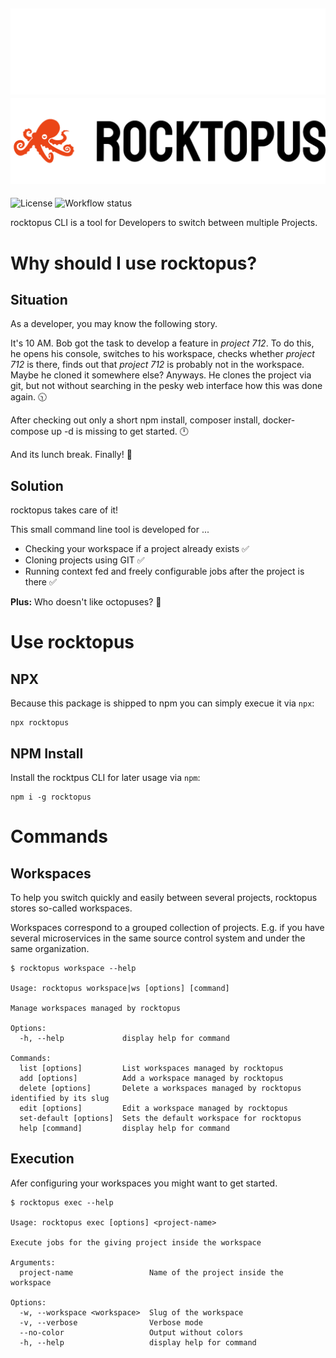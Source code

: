
![Rocktopus Logo](/.github/assets/rocktopus-logo-dark.png#gh-dark-mode-only)
![Rocktopus Logo](/.github/assets/rocktopus-logo-light.png#gh-light-mode-only)
---

![License](https://img.shields.io/github/license/thebreuer/rocktopus?style=plastic)
![Workflow status](https://img.shields.io/github/actions/workflow/status/thebreuer/rocktopus/ci.yml?branch=main&style=plastic)

rocktopus CLI is a tool for Developers to switch between multiple Projects.

# Why should I use rocktopus?

## Situation

As a developer, you may know the following story.

It's 10 AM. Bob got the task to develop a feature in *project 712*. To do this, he opens his console, switches to his workspace, checks whether *project 712* is there, finds out that *project 712* is probably not in the workspace. Maybe he cloned it somewhere else? Anyways. He clones the project via git, but not without searching in the pesky web interface how this was done again. :clock1030:

After checking out only a short npm install, composer install, docker-compose up -d is missing to get started. :clock12: 

And its lunch break. Finally! :hamburger:

## Solution

rocktopus takes care of it!

This small command line tool is developed for ... 
- Checking your workspace if a project already exists :white_check_mark:
- Cloning projects using GIT :white_check_mark:
- Running context fed and freely configurable jobs after the project is there :white_check_mark:

**Plus:** Who doesn't like octopuses? :octopus:

# Use rocktopus

## NPX
Because this package is shipped to npm you can simply execue it via `npx`: 
```shell
npx rocktopus
``` 

## NPM Install
Install the rocktpus CLI for later usage via `npm`:
```shell
npm i -g rocktopus
```

# Commands

## Workspaces

To help you switch quickly and easily between several projects, rocktopus stores so-called workspaces.

Workspaces correspond to a grouped collection of projects. E.g. if you have several microservices in the same source control system and under the same organization.

```shell
$ rocktopus workspace --help

Usage: rocktopus workspace|ws [options] [command]

Manage workspaces managed by rocktopus

Options:
  -h, --help             display help for command

Commands:
  list [options]         List workspaces managed by rocktopus
  add [options]          Add a workspace managed by rocktopus
  delete [options]       Delete a workspaces managed by rocktopus identified by its slug
  edit [options]         Edit a workspace managed by rocktopus
  set-default [options]  Sets the default workspace for rocktopus
  help [command]         display help for command
```

## Execution

Afer configuring your workspaces you might want to get started.

```shell
$ rocktopus exec --help

Usage: rocktopus exec [options] <project-name>

Execute jobs for the giving project inside the workspace

Arguments:
  project-name                 Name of the project inside the workspace

Options:
  -w, --workspace <workspace>  Slug of the workspace
  -v, --verbose                Verbose mode
  --no-color                   Output without colors
  -h, --help                   display help for command
```
